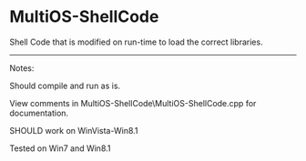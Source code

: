 MultiOS-ShellCode
=================

Shell Code that is modified on run-time to load the correct libraries.

-----------------

Notes:

Should compile and run as is.

View comments in MultiOS-ShellCode\MultiOS-ShellCode.cpp for documentation.

SHOULD work on WinVista-Win8.1

Tested on Win7 and Win8.1
